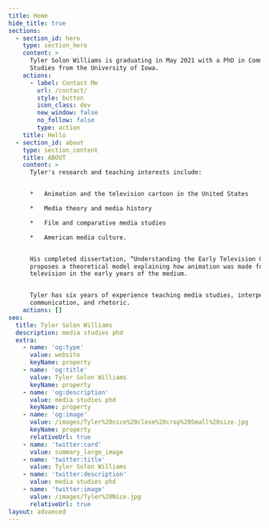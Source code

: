 ```yaml
---
title: Home
hide_title: true
sections:
  - section_id: hero
    type: section_hero
    content: >
      Tyler Solon Williams is graduating in May 2021 with a PhD in Communication
      Studies from the University of Iowa.
    actions:
      - label: Contact Me
        url: /contact/
        style: button
        icon_class: dev
        new_window: false
        no_follow: false
        type: action
    title: Hello
  - section_id: about
    type: section_content
    title: ABOUT
    content: >
      Tyler's research and teaching interests include:


      *   Animation and the television cartoon in the United States

      *   Media theory and media history

      *   Film and comparative media studies

      *   American media culture.


      His completed dissertation, “Understanding the Early Television Cartoon,”
      proposes a theoretical model explaining how animation was made for
      television in the early years of the medium.


      Tyler has six years of experience teaching media studies, interpersonal
      communication, and rhetoric.
    actions: []
seo:
  title: Tyler Solon Williams
  description: media studies phd
  extra:
    - name: 'og:type'
      value: website
      keyName: property
    - name: 'og:title'
      value: Tyler Solon Williams
      keyName: property
    - name: 'og:description'
      value: media studies phd
      keyName: property
    - name: 'og:image'
      value: /images/Tyler%20nice%20close%20crop%20Small%20size.jpg
      keyName: property
      relativeUrl: true
    - name: 'twitter:card'
      value: summary_large_image
    - name: 'twitter:title'
      value: Tyler Solon Williams
    - name: 'twitter:description'
      value: media studies phd
    - name: 'twitter:image'
      value: /images/Tyler%20Nice.jpg
      relativeUrl: true
layout: advanced
---
```

